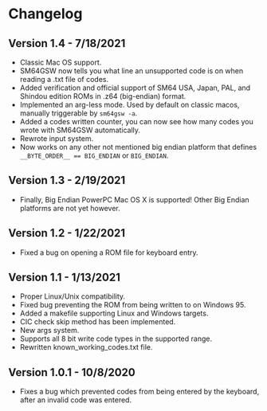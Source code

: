 # Changelog

## Version 1.4 - 7/18/2021

*   Classic Mac OS support.
*   SM64GSW now tells you what line an unsupported code is on when reading a .txt file of codes.
*   Added verification and official support of SM64 USA, Japan, PAL, and Shindou edition ROMs in .z64 (big-endian) format.
*   Implemented an arg-less mode. Used by default on classic macos, manually triggerable by `sm64gsw -a`.
*   Added a codes written counter, you can now see how many codes you wrote with SM64GSW automatically.
*   Rewrote input system.
*   Now works on any other not mentioned big endian platform that defines `__BYTE_ORDER__ == BIG_ENDIAN` or `BIG_ENDIAN`.

## Version 1.3 - 2/19/2021

*   Finally, Big Endian PowerPC Mac OS X is supported! Other Big Endian platforms are not yet however.

## Version 1.2 - 1/22/2021

*   Fixed a bug on opening a ROM file for keyboard entry.

## Version 1.1 - 1/13/2021

*   Proper Linux/Unix compatibility.
*   Fixed bug preventing the ROM from being written to on Windows 95.
*   Added a makefile supporting Linux and Windows targets.
*   CIC check skip method has been implemented.
*   New args system.
*   Supports all 8 bit write code types in the supported range.
*   Rewritten known\_working\_codes.txt file.

## Version 1.0.1 - 10/8/2020

*   Fixes a bug which prevented codes from being entered by the keyboard, after an invalid code was entered.
